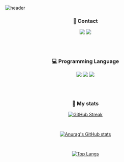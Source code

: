 ![header](https://capsule-render.vercel.app/api?type=waving&color=gradient&height=200&section=header&text=Seunghyun%20Lee&fontSize=50&animation=fadeIn&fontAlignY=38&descAlignY=51&descAlign=62)

<div align="center">
    <h3>
        <font color="#202020">👀 Contact</font>
    </h3>
</div>

<p align = "center">
    <a href="https://velog.io/@leverest96"><img src="https://img.shields.io/badge/Velog-20C997?style=for-the-badge&logo=Velog&logoColor=white"></a>
    <a href="mailto:leverest96@gmail.com"><img src="https://img.shields.io/badge/Gmail-EA4335?style=for-the-badge&logo=Gmail&logoColor=white"></a>
</p>

<br><br>

<div align="center">
    <h3>
        <font color="#202020">💻 Programming Language</font>
    </h3>
</div>

<div align="center">
    <img src="https://img.shields.io/badge/Java-007396?style=flat-square&logo=Java&logoColor=FFFFFF"/>
    <img src="https://img.shields.io/badge/Python-3776AB?style=flat-square&logo=Python&logoColor=FFFFFF"/>
    <img src="https://img.shields.io/badge/JavaScript-F7DF1E?style=flat-square&logo=JavaScript&logoColor=FFFFFF"/>
</div>

<br><br>

<div align="center">
    <h3>
        <font color="#202020">🎯 My stats</font>
    </h3>
</div>

<div align = "center">

[![GitHub Streak](https://streak-stats.demolab.com/?user=leverest96&theme=dark)](https://git.io/streak-stats)
    
<br>
    
[![Anurag's GitHub stats](https://github-readme-stats.vercel.app/api?username=leverest96&theme=dark&show_icons=true)](https://github.com/anuraghazra/github-readme-stats)
    
<br>
    
[![Top Langs](https://github-readme-stats.vercel.app/api/top-langs/?username=leverest96&layout=compact&theme=dark&hide=javascript,css)](https://github.com/anuraghazra/github-readme-stats)
    
</div>
